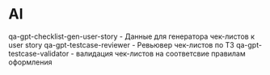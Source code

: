 # AI

qa-gpt-checklist-gen-user-story - Данные для генератора чек-листов к user story
qa-gpt-testcase-reviewer - Ревьювер чек-листов по ТЗ
qa-gpt-testcase-validator - валидация чек-листов на соответсвие правилам оформления